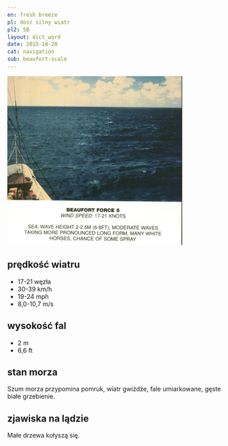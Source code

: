 ```yaml
---
en: fresh breeze
pl: dość silny wiatr
pl2: 5B
layout: dict_word
date: 2015-10-28
cat: navigation
sub: beaufort-scale
---
```


![beaufort-scale-5](/img/dict/beaufort-scale-5.jpg)

prędkość wiatru
----------------
* 17-21 węzła
* 30-39 km/h
* 19-24 mph
* 8,0-10,7 m/s

wysokość fal
-------------
* 2 m
* 6,6 ft

stan morza
-----------
Szum morza przypomina pomruk, wiatr gwiżdże, fale umiarkowane, gęste białe grzebienie.

zjawiska na lądzie
------------------
Małe drzewa kołyszą się.

